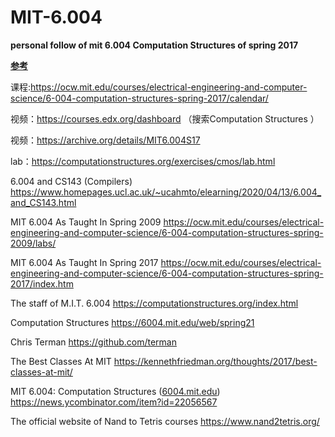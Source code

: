 # MIT-6.004
**personal follow of mit 6.004 Computation Structures of spring 2017** 



<u>**参考**</u>

课程:https://ocw.mit.edu/courses/electrical-engineering-and-computer-science/6-004-computation-structures-spring-2017/calendar/

视频：https://courses.edx.org/dashboard （搜索Computation Structures ）

视频：https://archive.org/details/MIT6.004S17

lab：https://computationstructures.org/exercises/cmos/lab.html

6.004 and CS143 (Compilers) https://www.homepages.ucl.ac.uk/~ucahmto/elearning/2020/04/13/6.004_and_CS143.html

MIT 6.004 As Taught In Spring 2009 https://ocw.mit.edu/courses/electrical-engineering-and-computer-science/6-004-computation-structures-spring-2009/labs/

MIT 6.004 As Taught In Spring 2017 https://ocw.mit.edu/courses/electrical-engineering-and-computer-science/6-004-computation-structures-spring-2017/index.htm

The staff of M.I.T. 6.004 https://computationstructures.org/index.html

Computation Structures https://6004.mit.edu/web/spring21

Chris Terman https://github.com/terman

The Best Classes At MIT https://kennethfriedman.org/thoughts/2017/best-classes-at-mit/

MIT 6.004: Computation Structures ([6004.mit.edu](http://6004.mit.edu/)) https://news.ycombinator.com/item?id=22056567

The official website of Nand to Tetris courses https://www.nand2tetris.org/

